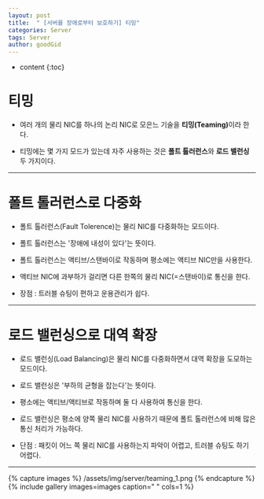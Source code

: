 ```yaml
---
layout: post
title:  " [서버를 장애로부터 보호하기] 티밍"
categories: Server
tags: Server
author: goodGid
---
```

* content
{:toc}


# 티밍

* 여러 개의 물리 NIC를 하나의 논리 NIC로 모은느 기술을 <b>티밍(Teaming)</b>이라 한다.

* 티밍에는 몇 가지 모드가 있는데 자주 사용하는 것은 <b>폴트 톨러런스</b>와 <b>로드 밸런싱</b> 두 가지이다.

---

# 폴트 톨러런스로 다중화

* 폴트 톨러런스(Fault Tolerence)는 물리 NIC를 다중화하는 모드이다.

* 폴트 톨러런스는 '장애에 내성이 있다'는 뜻이다.

* 폴트 톨러런스는 액티브/스탠바이로 작동하며 평소에는 액티브 NIC만을 사용한다.

* 액티브 NIC에 과부하가 걸리면 다른 한쪽의 물리 NIC(=스탠바이)로 통신을 한다.

* 장점 : 트러블 슈팅이 편하고 운용관리가 쉽다.

---

# 로드 밸런싱으로 대역 확장

* 로드 밸런싱(Load Balancing)은 물리 NIC를 다중화하면서 </b>대역 확장</b>을 도모하는 모드이다.

* 로드 밸런싱은 '부하의 균형을 잡는다'는 뜻이다.

* 평소에는 액티브/액티브로 작동하며 둘 다 사용하여 통신을 한다.

* 로드 밸런싱은 평소에 양쪽 물리 NIC를 사용하기 때문에 폴트 톨러런스에 비해 많은 통신 처리가 가능하다.

* 단점 : 패킷이 어느 쪽 물리 NIC를 사용하는지 파악이 어렵고, 트러블 슈팅도 하기 어렵다.

---

{% capture images %}
    /assets/img/server/teaming_1.png
{% endcapture %}
{% include gallery images=images caption=" " cols=1 %}

